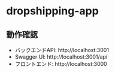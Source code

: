 # dropshipping-app

## 動作確認

- バックエンドAPI: http://localhost:3001
- Swagger UI: http://localhost:3001/api
- フロントエンド: http://localhost:3000
